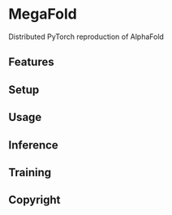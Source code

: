 # MegaFold

Distributed PyTorch reproduction of AlphaFold

## Features

## Setup

## Usage

## Inference

## Training

## Copyright
